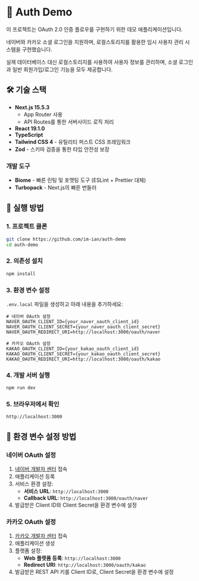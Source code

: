 # 🔐 Auth Demo

이 프로젝트는 OAuth 2.0 인증 플로우를 구현하기 위한 데모 애플리케이션입니다.

네이버와 카카오 소셜 로그인을 지원하며, 로컬스토리지를 활용한 임시 사용자 관리 시스템을 구현했습니다.

실제 데이터베이스 대신 로컬스토리지를 사용하여 사용자 정보를 관리하며, 소셜 로그인과 일반 회원가입/로그인 기능을 모두 제공합니다.

## 🛠 기술 스택

- **Next.js 15.5.3**
  - App Router 사용
  - API Routes를 통한 서버사이드 로직 처리
- **React 19.1.0**
- **TypeScript**
- **Tailwind CSS 4** - 유틸리티 퍼스트 CSS 프레임워크
- **Zod** - 스키마 검증을 통한 타입 안전성 보장

### 개발 도구

- **Biome** - 빠른 린팅 및 포맷팅 도구 (ESLint + Prettier 대체)
- **Turbopack** - Next.js의 빠른 번들러

## 🚀 실행 방법

### 1. 프로젝트 클론

```bash
git clone https://github.com/im-ian/auth-demo
cd auth-demo
```

### 2. 의존성 설치

```bash
npm install
```

### 3. 환경 변수 설정

`.env.local` 파일을 생성하고 아래 내용을 추가하세요:

```env
# 네이버 OAuth 설정
NAVER_OAUTH_CLIENT_ID={your_naver_oauth_client_id}
NAVER_OAUTH_CLIENT_SECRET={your_naver_oauth_client_secret}
NAVER_OAUTH_REDIRECT_URI=http://localhost:3000/oauth/naver

# 카카오 OAuth 설정
KAKAO_OAUTH_CLIENT_ID={your_kakao_oauth_client_id}
KAKAO_OAUTH_CLIENT_SECRET={your_kakao_oauth_client_secret}
KAKAO_OAUTH_REDIRECT_URI=http://localhost:3000/oauth/kakao
```

### 4. 개발 서버 실행

```bash
npm run dev
```

### 5. 브라우저에서 확인

```
http://localhost:3000
```

## 🔧 환경 변수 설정 방법

### 네이버 OAuth 설정

1. [네이버 개발자 센터](https://developers.naver.com/) 접속
2. 애플리케이션 등록
3. 서비스 환경 설정:
   - **서비스 URL**: `http://localhost:3000`
   - **Callback URL**: `http://localhost:3000/oauth/naver`
4. 발급받은 Client ID와 Client Secret을 환경 변수에 설정

### 카카오 OAuth 설정

1. [카카오 개발자 센터](https://developers.kakao.com/) 접속
2. 애플리케이션 생성
3. 플랫폼 설정:
   - **Web 플랫폼 등록**: `http://localhost:3000`
   - **Redirect URI**: `http://localhost:3000/oauth/kakao`
4. 발급받은 REST API 키를 Client ID로, Client Secret을 환경 변수에 설정
